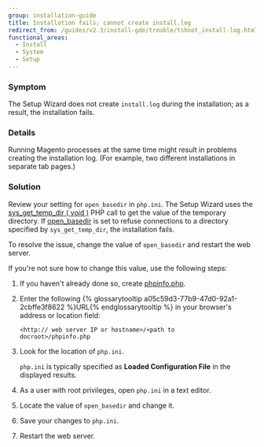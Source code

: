 ```yaml
---
group: installation-guide
title: Installation fails; cannot create install.log
redirect_from: /guides/v2.3/install-gde/trouble/tshoot_install-log.html
functional_areas:
  - Install
  - System
  - Setup
---
```


### Symptom

The Setup Wizard does not create `install.log` during the installation; as a result, the installation fails.

### Details

Running Magento processes at the same time might result in problems creating the installation log. (For example, two different installations in separate tab pages.)

### Solution

Review your setting for `open_basedir` in `php.ini`. The Setup Wizard uses the [sys_get_temp_dir ( void )](http://php.net/manual/en/function.sys-get-temp-dir.php) PHP call to get the value of the temporary directory. If [open_basedir](http://php.net/manual/en/ini.core.php#ini.open-basedir) is set to refuse connections to a directory specified by `sys_get_temp_dir`, the installation fails.

To resolve the issue, change the value of `open_basedir` and restart the web server.

If you're not sure how to change this value, use the following steps:

1. If you haven't already done so, create [phpinfo.php]({{page.baseurl}}/install/getting-started/optional-software.html#install-optional-phpinfo).
2. Enter the following {% glossarytooltip a05c59d3-77b9-47d0-92a1-2cbffe3f8622 %}URL{% endglossarytooltip %} in your browser's address or location field:

   <code><http://<your> web server IP or hostname>/&lt;path to docroot>/phpinfo.php</code>

3. Look for the location of `php.ini`.

   `php.ini` is typically specified as **Loaded Configuration File** in the displayed results.

4. As a user with root privileges, open `php.ini` in a text editor.
5. Locate the value of `open_basedir` and change it.
6. Save your changes to `php.ini`.
7. Restart the web server.

